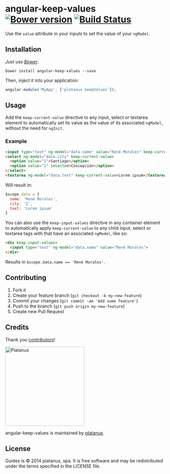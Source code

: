 angular-keep-values [![Bower version][bower-badge]][bower] [![Build Status][travis-badge]][travis]
===============

[travis]: https://travis-ci.org/platanus/angular-keep-values
[travis-badge]: https://travis-ci.org/platanus/angular-keep-values.svg?branch=master
[bower]: http://badge.fury.io/bo/angular-keep-values
[bower-badge]: https://badge.fury.io/bo/angular-keep-values.svg

Use the ```value``` attribute in your inputs to set the value of your ```ngModel```.

## Installation

*Just use [Bower](http://bower.io/)*.

```
bower install angular-keep-values --save
```

Then, inject it into your application:

```javascript
angular.module('MyApp', ['platanus.keepValues']);
```

## Usage

Add the ```keep-current-value``` directive to any input, select or textarea element to automatically set its value as the value of its associated ```ngModel```, without the need for ```ngInit```. 

### Example

```html
<input type="text" ng-model="data.name" value="René Morales" keep-current-value>
<select ng-model="data.city" keep-current-value>
  <option value="1">Santiago</option>
  <option value="2" selected>Concepción</option>
</select>
<textarea ng-model="data.text" keep-current-value>Lorem ipsum</textarea>
```

Will result in:
```javascript
$scope.data = {
  name: 'René Morales',
  city: '2',
  text: 'Lorem ipsum'
}
```

You can also use the ```keep-input-values``` directive in any container element to automatically apply ```keep-current-value``` to any child input, select or textarea tags with that have an associated ```ngModel```, like so:

```html
<div keep-input-values>
  <input type="text" ng-model="data.name" value="René Morales">
</div>
```

Results in ```$scope.data.name == 'René Morales'```.

## Contributing

1. Fork it
2. Create your feature branch (`git checkout -b my-new-feature`)
3. Commit your changes (`git commit -am 'Add some feature'`)
4. Push to the branch (`git push origin my-new-feature`)
5. Create new Pull Request

## Credits

Thank you [contributors](https://github.com/platanus/angular-keep-values/graphs/contributors)!

<img src="http://platan.us/gravatar_with_text.png" alt="Platanus" width="250"/>

angular-keep-values is maintained by [platanus](http://platan.us).

## License

Guides is © 2014 platanus, spa. It is free software and may be redistributed under the terms specified in the LICENSE file.
